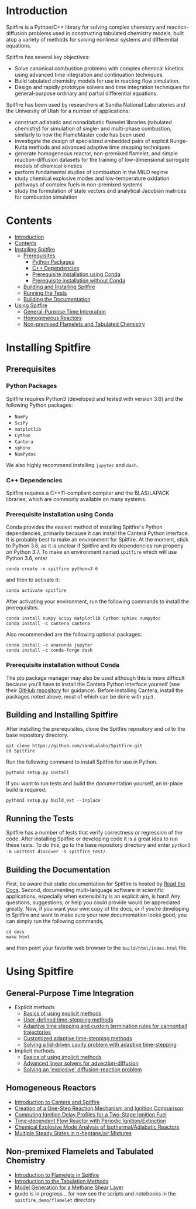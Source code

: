 # Introduction

Spitfire is a Python/C++ library for solving complex chemistry and reaction-diffusion problems used in constructing tabulated chemistry models, built atop a variety of methods for solving nonlinear systems and differential equations.

Spitfire has several key objectives:
- Solve canonical combustion problems with complex chemical kinetics using advanced time integration and continuation techniques.
- Build tabulated chemistry models for use in reacting flow simulation.
- Design and rapidly prototype solvers and time integration techniques for general-purpose ordinary and partial differential equations.


Spitfire has been used by researchers at Sandia National Laboratories and the University of Utah for a number of applications:
- construct adiabatic and nonadiabatic flamelet libraries (tabulated chemistry) for simulation of single- and multi-phase combustion, 
  similarly to how the FlameMaster code has been used
- investigate the design of specialized embedded pairs of explicit Runge-Kutta methods and advanced adaptive time stepping techniques
- generate homogeneous reactor, non-premixed flamelet, and simple reaction-diffusion datasets for the training of low-dimensional surrogate models of chemical kinetics
- perform fundamental studies of combustion in the MILD regime
- study chemical explosive modes and low-temperature oxidation pathways of complex fuels in non-premixed systems
- study the formulation of state vectors and analytical Jacobian matrices for combustion simulation


# Contents
- [Introduction](#introduction)
- [Contents](#contents)
- [Installing Spitfire](#installing-spitfire)
  * [Prerequisites](#prerequisites)
    + [Python Packages](#python-packages)
    + [C++ Dependencies](#c---dependencies)
    + [Prerequisite installation using Conda](#prerequisite-installation-using-conda)
    + [Prerequisite installation without Conda](#prerequisite-installation-without-conda)
  * [Building and Installing Spitfire](#building-and-installing-spitfire)
  * [Running the Tests](#running-the-tests)
  * [Building the Documentation](#building-the-documentation)
- [Using Spitfire](#using-spitfire)
  * [General-Purpose Time Integration](#general-purpose-time-integration)
  * [Homogeneous Reactors](#homogeneous-reactors)
  * [Non-premixed Flamelets and Tabulated Chemistry](#non-premixed-flamelets-and-tabulated-chemistry)

# Installing Spitfire

## Prerequisites

### Python Packages
Spitfire requires Python3 (developed and tested with version 3.6) and the following Python packages:
- `NumPy`
- `SciPy`
- `matplotlib`
- `Cython`
- `Cantera`
- `sphinx`
- `NumPydoc`

We also highly recommend installing `jupyter` and `dash`.

### C++ Dependencies
Spitfire requires a C++11-compliant compiler and the BLAS/LAPACK libraries, which are commonly available on many systems.

### Prerequisite installation using Conda
Conda provides the easiest method of installing Spitfire's Python dependencies, primarily because it can install the Cantera Python interface.
It is probably best to make an environment for Spitfire.
At the moment, stick to Python 3.6, as it is unclear if Spitfire and its dependencies run properly on Python 3.7.
To make an environment named `spitfire` which will use Python 3.6, enter
```
conda create -n spitfire python=3.6
```
and then to activate it:
```
conda activate spitfire
```

After activating your environment, run the following commands to install the prerequisites.
```
conda install numpy scipy matplotlib Cython sphinx numpydoc
conda install -c cantera cantera
```
Also recommended are the following optional packages:
```
conda install -c anaconda jupyter
conda install -c conda-forge dash
```

### Prerequisite installation without Conda
The pip package manager may also be used although this is more difficult because you'll have to install the Cantera Python interface yourself (see their [GitHub repository](https://github.com/Cantera/cantera) for guidance).
Before installing Cantera, install the packages noted above, most of which can be done with `pip3`.

## Building and Installing Spitfire
After installing the prerequisites, clone the Spitfire repository and `cd` to the base repository directory.
```
git clone https://github.com/sandialabs/Spitfire.git
cd Spitfire
```
Run the following command to install Spitfire for use in Python.
```
python3 setup.py install
```
If you want to run tests and build the documentation yourself, an in-place build is required:
```
python3 setup.py build_ext --inplace
```

## Running the Tests
Spitfire has a number of tests that verify correctness or regression of the code.
After installing Spitfire or developing code it is a great idea to run these tests.
To do this, go to the base repository directory and enter `python3 -m unittest discover -s spitfire_test/`.

## Building the Documentation
First, be aware that static documentation for Spitfire is hosted by [Read the Docs](https://spitfire.readthedocs.io/en/latest/).
Second, documenting multi-language software in scientific applications, especially when extensibility is an explicit aim, is hard!
Any questions, suggestions, or help you could provide would be appreciated greatly.
Now, if you want your own copy of the docs, or if you're developing in Spitfire and want to make sure your new documentation looks good, you can simply run the following commands,
```
cd docs
make html
```
and then point your favorite web browser to the `build/html/index.html` file.


# Using Spitfire

## General-Purpose Time Integration
- Explicit methods
    - [Basics of using explicit methods](https://nbviewer.jupyter.org/github/sandialabs/Spitfire/blob/master/spitfire_demo/time_integration/explicit/explicit_exponential_decay_simple.html)
    - [User-defined time-stepping methods](https://nbviewer.jupyter.org/github/sandialabs/Spitfire/blob/master/spitfire_demo/time_integration/explicit/explicit_exponential_decay_custom_methods.html)
    - [Adaptive time stepping and custom termination rules for cannonball trajectories](https://nbviewer.jupyter.org/github/sandialabs/Spitfire/blob/master/spitfire_demo/time_integration/explicit/adaptive_stepping_and_custom_termination.html)
    - [Customized adaptive time-stepping methods](https://nbviewer.jupyter.org/github/sandialabs/Spitfire/blob/master/spitfire_demo/time_integration/explicit/customized_adaptive_stepping.html)
    - [Solving a lid-driven cavity problem with adaptive time-stepping](https://nbviewer.jupyter.org/github/sandialabs/Spitfire/blob/master/spitfire_demo/time_integration/explicit/lid_driven_cavity_scalar_mixing.html)
- Implicit methods
    - [Basics of using implicit methods](https://nbviewer.jupyter.org/github/sandialabs/Spitfire/blob/master/spitfire_demo/time_integration/implicit/implicit_exponential_decay_simple.html)
    - [Advanced linear solvers for advection-diffusion](https://nbviewer.jupyter.org/github/sandialabs/Spitfire/blob/master/spitfire_demo/time_integration/implicit/implicit_advection_diffusion_linear_solvers_advanced.html)
    - [Solving an 'explosive' diffusion-reaction problem](https://nbviewer.jupyter.org/github/sandialabs/Spitfire/blob/master/spitfire_demo/time_integration/implicit/implicit_diffusion_reaction.html)

## Homogeneous Reactors 
  - [Introduction to Cantera and Spitfire](https://nbviewer.jupyter.org/github/sandialabs/Spitfire/blob/master/spitfire_demo/reactors/thermochemistry_Cantera_Spitfire_griffon.html)
  - [Creation of a One-Step Reaction Mechanism and Ignition Comparison](https://nbviewer.jupyter.org/github/sandialabs/Spitfire/blob/master/spitfire_demo/reactors/one_step_heptane_ignition.html)
  - [Computing Ignition Delay Profiles for a Two-Stage Ignition Fuel](https://nbviewer.jupyter.org/github/sandialabs/Spitfire/blob/master/spitfire_demo/reactors/ignition_delay_NTC_DME.html)
  - [Time-dependent Flow Reactor with Periodic Ignition/Extinction](https://nbviewer.jupyter.org/github/sandialabs/Spitfire/blob/master/spitfire_demo/reactors/oscillating_ignition_extinction.html)
  - [Chemical Explosive Mode Analysis of Isothermal/Adiabatic Reactors](https://nbviewer.jupyter.org/github/sandialabs/Spitfire/blob/master/spitfire_demo/reactors/isothermal_reactors_with_mode_analysis.html)
  - [Multiple Steady States in n-heptane/air Mixtures](https://nbviewer.jupyter.org/github/sandialabs/Spitfire/blob/master/spitfire_demo/reactors/ignition_extinction_heptane.html)

## Non-premixed Flamelets and Tabulated Chemistry
  - [Introduction to Flamelets in Spitfire](https://nbviewer.jupyter.org/github/sandialabs/Spitfire/blob/master/spitfire_demo/flamelet/introduction_to_flamelets.html)
  - [Introduction to the Tabulation Methods](https://nbviewer.jupyter.org/github/sandialabs/Spitfire/blob/master/spitfire_demo/flamelet/high_level_tabulation_api_adiabatic.html)
  - [Model Generation for a Methane Shear Layer](https://nbviewer.jupyter.org/github/sandialabs/Spitfire/blob/master/spitfire_demo/flamelet/methane_shear_layer_tabulation.html)
  - guide is in progress... for now see the scripts and notebooks in the `spitfire_demo/flamelet` directory
  
